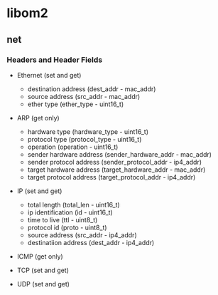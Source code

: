 # libom2

## net

### Headers and Header Fields

* Ethernet (set and get)
    * destination address (dest_addr - mac_addr)
    * source address (src_addr - mac_addr)
    * ether type (ether_type - uint16_t)
    
* ARP (get only)
    * hardware type (hardware_type - uint16_t)
    * protocol type (protocol_type - uint16_t)
    * operation (operation - uint16_t)
    * sender hardware address (sender_hardware_addr - mac_addr)
    * sender protocol address (sender_protocol_addr - ip4_addr)
    * target hardware address (target_hardware_addr - mac_addr)
    * target protocol address (target_protocol_addr - ip4_addr) 
    
* IP (set and get)
    * total length (total_len - uint16_t)
    * ip identification (id - uint16_t)
    * time to live (ttl - uint8_t)
    * protocol id (proto - uint8_t)
    * source address (src_addr - ip4_addr)
    * destinatiion address (dest_addr - ip4_addr)
    
* ICMP (get only)

* TCP (set and get)

* UDP (set and get)
